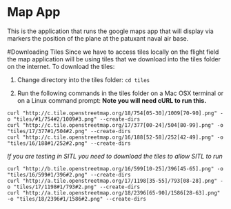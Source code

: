 Map App
=======

This is the application that runs the google maps app that will display via markers the position of the plane at the patuxant naval air base.

#Downloading Tiles
Since we have to access tiles locally on the flight field the map application will be using tiles that we download into the tiles folder on the internet.
To download the tiles:

   1. Change directory into the tiles folder: ` cd tiles `

   2. Run the following commands in the tiles folder on a Mac OSX terminal or on a Linux command prompt:
      <b> Note you will need cURL to run this. </b>
 
`curl "http://c.tile.openstreetmap.org/18/754[05-30]/1009[70-90].png" -o "tiles/#1/754#2/1009#3.png" --create-dirs`     
`curl "http://c.tile.openstreetmap.org/17/377[00-24]/504[80-99].png" -o "tiles/17/377#1/504#2.png" --create-dirs`       
`curl "http://c.tile.openstreetmap.org/16/188[52-58]/252[42-49].png" -o "tiles/16/188#1/252#2.png" --create-dirs`       

   <i> If you are testing in SITL you need to download the tiles to allow SITL to run </i>

`curl "http://b.tile.openstreetmap.org/16/599[10-25]/396[45-65].png" -o "tiles/16/599#1/396#2.png" --create-dirs`       
`curl "http://a.tile.openstreetmap.org/17/1198[35-55]/793[08-28].png" -o "tiles/17/1198#1/793#2.png" --create-dirs`        
`curl "http://a.tile.openstreetmap.org/18/2396[65-90]/1586[28-63].png" -o "tiles/18/2396#1/1586#2.png" --create-dirs`         


